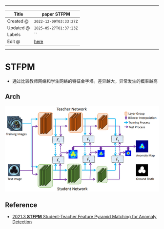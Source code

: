 -----

| Title     | paper STFPM                                           |
| --------- | ----------------------------------------------------- |
| Created @ | `2022-12-09T03:33:27Z`                                |
| Updated @ | `2025-05-27T01:37:23Z`                                |
| Labels    | \`\`                                                  |
| Edit @    | [here](https://github.com/junxnone/aiwiki/issues/324) |

-----

# STFPM

  - 通过比较教师网络和学生网络的特征金字塔。差异越大，异常发生的概率越高

## Arch

![image](media/1c3acd169fa2fb6cd4687ad61cd14a4b85760001.png)

## Reference

  - [2021.3 **STFPM** Student-Teacher Feature Pyramid Matching for
    Anomaly Detection](https://arxiv.org/pdf/2103.04257.pdf)
